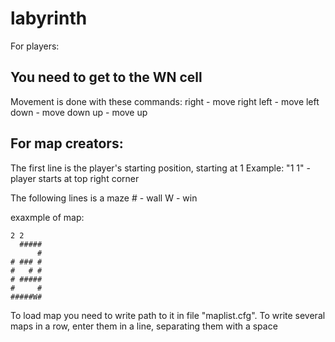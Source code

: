 # labyrinth

For players:

You need to get to the WN cell
---

Movement is done with these commands:
  right - move right
  left  - move left
  down  - move down
  up    - move up

For map creators:
---

The first line is the player's starting position, starting at 1
Example: "1 1" - player starts at top right corner 

The following lines is a maze
\# - wall
W - win

exaxmple of map:
```
2 2
  #####
      #
# ### #
#   # #
# #####
#     #
#####W#
```

To load map you need to write path to it in file "maplist.cfg".
To write several maps in a row, enter them in a line, separating them with a space
